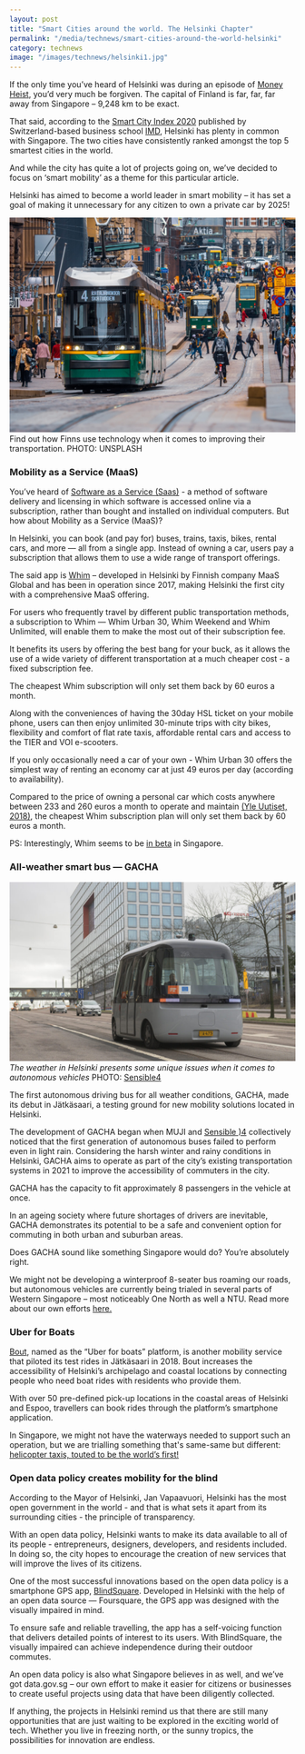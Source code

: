 ```yaml
---
layout: post
title: "Smart Cities around the world. The Helsinki Chapter"
permalink: "/media/technews/smart-cities-around-the-world-helsinki"
category: technews
image: "/images/technews/helsinki1.jpg"
---
```


If the only time you’ve heard of Helsinki was during an episode of [Money Heist](https://money-heist.fandom.com/wiki/Helsinki), you’d very much be forgiven. The capital of Finland is far, far, far away from Singapore – 9,248 km to be exact. 

That said, according to the [Smart City Index 2020](https://www.imd.org/smart-city-observatory/smart-city-index/) published by Switzerland-based business school [IMD](https://www.imd.org/), Helsinki has plenty in common with Singapore. The two cities have consistently ranked amongst the top 5 smartest cities in the world. 

And while the city has quite a lot of projects going on, we’ve decided to focus on ‘smart mobility’ as a theme for this particular article.


Helsinki has aimed to become a world leader in smart mobility  – it has set a goal of making it unnecessary for any citizen to own a private car by 2025! 


![Helsinki](/images/technews/helsinki1.jpg) Find out how Finns use technology when it comes to improving their transportation. PHOTO: UNSPLASH

### **Mobility as a Service (MaaS)**

You’ve heard of [Software as a Service (Saas)](https://www.investopedia.com/terms/s/software-as-a-service-saas.asp) - a method of software delivery and licensing in which software is accessed online via a subscription, rather than bought and installed on individual computers. But how about Mobility as a Service (MaaS)? 

In Helsinki, you can book (and pay for) buses, trains, taxis, bikes, rental cars, and more — all from a single app. Instead of owning a car, users pay a subscription that allows them to use a wide range of transport offerings.  

The said app is [Whim](https://whimapp.com/) – developed in Helsinki by Finnish company MaaS Global and has been in operation since 2017, making Helsinki the first city with a comprehensive MaaS offering. 

For users who frequently travel by different public transportation methods, a subscription to Whim — Whim Urban 30, Whim Weekend and Whim Unlimited, will enable them to make the most out of their subscription fee. 

It benefits its users by offering the best bang for your buck, as it allows the use of a wide variety of different transportation at a much cheaper cost - a fixed subscription fee.

The cheapest Whim subscription will only set them back by 60 euros a month.

 Along with the conveniences of having the 30day HSL ticket on your mobile phone, users can then enjoy unlimited 30-minute trips with city bikes, flexibility and comfort of flat rate taxis, affordable rental cars and access to the TIER and VOI e-scooters.

If you only occasionally need a car of your own - Whim Urban 30 offers the simplest way of renting an economy car at just 49 euros per day (according to availability).

Compared to the price of owning a personal car which costs anywhere between 233 and 260 euros a month to operate and maintain [(Yle Uutiset, 2018)](https://yle.fi/uutiset/osasto/news/how_much_does_it_cost_to_own_a_new_car_in_finland/10044668#:~:text=Between%2040%2C000%20and%2050%2C000%20euros&text=Annual%20total%20costs%20of%20owning,of%207%2C850%20euros%20a%20year), the cheapest Whim subscription plan will only set them back by 60 euros a month.

PS: Interestingly, Whim seems to be [in beta](https://whimapp.com/sg/package/singapore-beta/) in Singapore. 


### **All-weather smart bus — GACHA**
![GACHA](/images/technews/helsinki2.jpg)*The weather in Helsinki presents some unique issues when it comes to autonomous vehicles* PHOTO: [Sensible4](https://sensible4.fi/2020/04/08/sensible-4-adapts-its-autonomous-driving-pilot-in-helsinki-during-covid-19/)

The first autonomous driving bus for all weather conditions, GACHA, made its debut in Jätkäsaari, a testing ground for new mobility solutions located in Helsinki.

The development of GACHA began when MUJI and [Sensible )4](https://sensible4.fi/?gclid=CjwKCAjwoc_8BRAcEiwAzJevtSz2IRfgFgU15dR9i5d9QngUUMtH64LLlHo9D0ZXjxcO84McMT_e0RoCdjsQAvD_BwE) collectively noticed that the first generation of autonomous buses failed to perform even in light rain. Considering the harsh winter and rainy conditions in Helsinki, GACHA aims to operate as part of the city’s existing transportation systems in 2021 to improve the accessibility of commuters in the city. 

GACHA has the capacity to fit approximately 8 passengers in the vehicle at once.

In an ageing society where future shortages of drivers are inevitable, GACHA demonstrates its potential to be a safe and convenient option for commuting in both urban and suburban areas. 

Does GACHA sound like something Singapore would do? You’re absolutely right. 

We might not be developing a winterproof 8-seater bus roaming our roads, but autonomous vehicles are currently being trialed in several parts of Western Singapore – most noticeably One North as well a NTU. Read more about our own efforts [here.](https://www.smartnation.gov.sg/what-is-smart-nation/initiatives/Transport/autonomous-vehicles) 


### **Uber for Boats**

[Bout](https://www.bout.fi/), named as the “Uber for boats” platform, is another mobility service that piloted its test rides in Jätkäsaari in 2018. Bout increases the accessibility of Helsinki’s archipelago and coastal locations by connecting people who need boat rides with residents who provide them.

With over 50 pre-defined pick-up locations in the coastal areas of Helsinki and Espoo, travellers can book rides through the platform’s smartphone application. 

In Singapore, we might not have the waterways needed to support such an operation, but we are trialling something that's same-same but different: [helicopter taxis, touted to be the world’s first! ](https://vulcanpost.com/725769/volocopter-electric-air-taxis-singapore-by-2023/)


### **Open data policy creates mobility for the blind**

According to the Mayor of Helsinki, Jan Vapaavuori, Helsinki has the most open government in the world - and that is what sets it apart from its surrounding cities - the principle of transparency. 

With an open data policy, Helsinki wants to make its data available to all of its people - entrepreneurs, designers, developers, and residents included. In doing so, the city hopes to encourage the creation of new services that will improve the lives of its citizens. 

One of the most successful innovations based on the open data policy is a smartphone GPS app, [BlindSquare](https://www.blindsquare.com/). Developed in Helsinki with the help of an open data source — Foursquare, the GPS app was designed with the visually impaired in mind.

To ensure safe and reliable travelling, the app has a self-voicing function that delivers detailed points of interest to its users. With BlindSquare, the visually impaired can achieve independence during their outdoor commutes.

An open data policy is also what Singapore believes in as well, and we’ve got data.gov.sg – our own effort to make it easier for citizens or businesses to create useful projects using data that have been diligently collected. 

If anything, the projects in Helsinki remind us that there are still many opportunities that are just waiting to be explored in the exciting world of tech. Whether you live in freezing north, or the sunny tropics, the possibilities for innovation are endless. 

